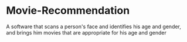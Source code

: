 # Movie-Recommendation
A software that scans a person's face and identifies his age and gender, and brings him movies that are appropriate for his age and gender
